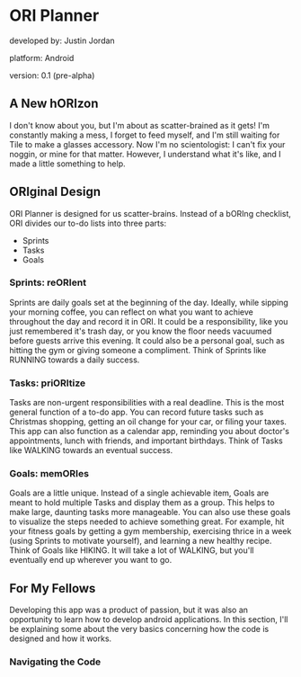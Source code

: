 # ORI Planner

developed by: Justin Jordan

platform: Android

version: 0.1 (pre-alpha)

## A New hORIzon

I don't know about you, but I'm about as scatter-brained as it gets!
I'm constantly making a mess, I forget to feed myself, and I'm still waiting for Tile to make a glasses accessory.
Now I'm no scientologist: I can't fix your noggin, or mine for that matter.
However, I understand what it's like, and I made a little something to help.

## ORIginal Design

ORI Planner is designed for us scatter-brains.
Instead of a bORIng checklist, ORI divides our to-do lists into three parts:

- Sprints
- Tasks
- Goals

### Sprints: reORIent

Sprints are daily goals set at the beginning of the day.
Ideally, while sipping your morning coffee, you can reflect on what you want to achieve throughout the day and record it in ORI.
It could be a responsibility, like you just remembered it's trash day, or you know the floor needs vacuumed before guests arrive this evening.
It could also be a personal goal, such as hitting the gym or giving someone a compliment.
Think of Sprints like RUNNING towards a daily success.

### Tasks: priORItize

Tasks are non-urgent responsibilities with a real deadline.
This is the most general function of a to-do app.
You can record future tasks such as Christmas shopping, getting an oil change for your car, or filing your taxes.
This app can also function as a calendar app, reminding you about doctor's appointments, lunch with friends, and important birthdays.
Think of Tasks like WALKING towards an eventual success.

### Goals: memORIes

Goals are a little unique.
Instead of a single achievable item, Goals are meant to hold multiple Tasks and display them as a group.
This helps to make large, daunting tasks more manageable.
You can also use these goals to visualize the steps needed to achieve something great.
For example, hit your fitness goals by getting a gym membership, exercising thrice in a week (using Sprints to motivate yourself), and learning a new healthy recipe.
Think of Goals like HIKING.
It will take a lot of WALKING, but you'll eventually end up wherever you want to go.

## For My Fellows

Developing this app was a product of passion, but it was also an opportunity to learn how to develop android applications.
In this section, I'll be explaining some about the very basics concerning how the code is designed and how it works.

### Navigating the Code


